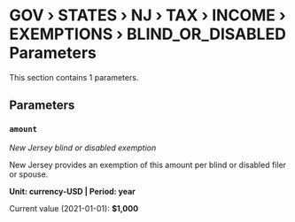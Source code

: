 # GOV › STATES › NJ › TAX › INCOME › EXEMPTIONS › BLIND_OR_DISABLED Parameters

This section contains 1 parameters.

## Parameters

### `amount`
*New Jersey blind or disabled exemption*

New Jersey provides an exemption of this amount per blind or disabled filer or spouse.

**Unit: currency-USD | Period: year**

Current value (2021-01-01): **$1,000**

